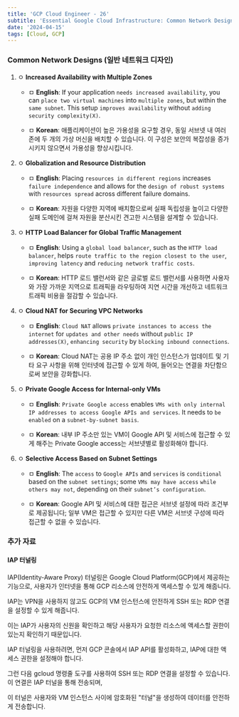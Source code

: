 ```yaml
---
title: 'GCP Cloud Engineer - 26'
subtitle: 'Essential Google Cloud Infrastructure: Common Network Designs'
date: '2024-04-15'
tags: [Cloud, GCP]
---
```


### Common Network Designs (일반 네트워크 디자인)

1. ㅇ **Increased Availability with Multiple Zones**
   
   - ㅁ **English**: If your application `needs increased availability`, you can `place two virtual machines` into `multiple zones`, but within the `same subnet`. This setup `improves availability` without `adding security complexity(X)`.
   
   - ㅁ **Korean**: 애플리케이션이 높은 가용성을 요구할 경우, 동일 서브넷 내 여러 존에 두 개의 가상 머신을 배치할 수 있습니다. 이 구성은 보안의 복잡성을 증가시키지 않으면서 가용성을 향상시킵니다.

2. ㅇ **Globalization and Resource Distribution**
   
   - ㅁ **English**: Placing `resources in different regions` increases `failure independence` and allows for the `design of robust systems` with `resources spread` across different failure domains.
   
   - ㅁ **Korean**: 자원을 다양한 지역에 배치함으로써 실패 독립성을 높이고 다양한 실패 도메인에 걸쳐 자원을 분산시킨 견고한 시스템을 설계할 수 있습니다.

3. ㅇ **HTTP Load Balancer for Global Traffic Management**
   
   - ㅁ **English**: Using a `global load balancer`, such as the `HTTP load balancer`, helps `route traffic to the region closest to the user`, `improving latency` and `reducing network traffic costs`.
   
   - ㅁ **Korean**: HTTP 로드 밸런서와 같은 글로벌 로드 밸런서를 사용하면 사용자와 가장 가까운 지역으로 트래픽을 라우팅하여 지연 시간을 개선하고 네트워크 트래픽 비용을 절감할 수 있습니다.

4. ㅇ **Cloud NAT for Securing VPC Networks**
   
   - ㅁ **English**: `Cloud NAT` allows `private instances to access the internet` for `updates and other needs` without `public IP addresses(X)`, `enhancing security` by `blocking inbound connections`.
   
   - ㅁ **Korean**: Cloud NAT는 공용 IP 주소 없이 개인 인스턴스가 업데이트 및 기타 요구 사항을 위해 인터넷에 접근할 수 있게 하여, 들어오는 연결을 차단함으로써 보안을 강화합니다.

5. ㅇ **Private Google Access for Internal-only VMs**
   
   - ㅁ **English**: `Private Google access` enables `VMs with only internal IP addresses to access Google APIs and services`. It needs to `be enabled` on a `subnet-by-subnet basis`.
   
   - ㅁ **Korean**: 내부 IP 주소만 있는 VM이 Google API 및 서비스에 접근할 수 있게 해주는 Private Google access는 서브넷별로 활성화해야 합니다.

6. ㅇ **Selective Access Based on Subnet Settings**
   
   - ㅁ **English**: The `access` to `Google APIs` and `services` is `conditional` based on the `subnet settings`; some `VMs may have access` `while others may not`, depending on their `subnet’s configuration`.
   
   - ㅁ **Korean**: Google API 및 서비스에 대한 접근은 서브넷 설정에 따라 조건부로 제공됩니다; 일부 VM은 접근할 수 있지만 다른 VM은 서브넷 구성에 따라 접근할 수 없을 수 있습니다.



### 추가 자료

#### IAP 터널링

IAP(Identity-Aware Proxy) 터널링은 Google Cloud Platform(GCP)에서 제공하는 기능으로, 사용자가 인터넷을 통해 GCP 리소스에 안전하게 액세스할 수 있게 해줍니다.

IAP는 VPN을 사용하지 않고도 GCP의 VM 인스턴스에 안전하게 SSH 또는 RDP 연결을 설정할 수 있게 해줍니다. 

이는 IAP가 사용자의 신원을 확인하고 해당 사용자가 요청한 리소스에 액세스할 권한이 있는지 확인하기 때문입니다.

IAP 터널링을 사용하려면, 먼저 GCP 콘솔에서 IAP API를 활성화하고, IAP에 대한 액세스 권한을 설정해야 합니다. 

그런 다음 gcloud 명령줄 도구를 사용하여 SSH 또는 RDP 연결을 설정할 수 있습니다. 이 연결은 IAP 터널을 통해 전송되며, 

이 터널은 사용자와 VM 인스턴스 사이에 암호화된 "터널"을 생성하여 데이터를 안전하게 전송합니다.